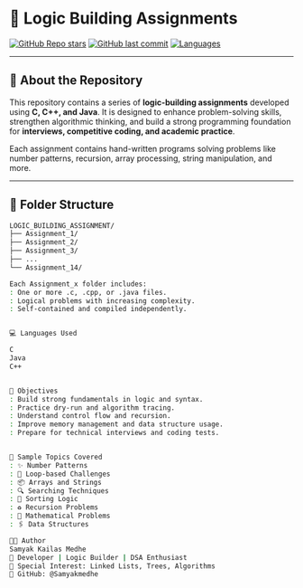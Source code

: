 # 🧠 Logic Building Assignments

[![GitHub Repo stars](https://img.shields.io/github/stars/Samyakmedhe/LOGIC_BUILDING_ASSIGNMENT?style=social)](https://github.com/Samyakmedhe/LOGIC_BUILDING_ASSIGNMENT/stargazers)
[![GitHub last commit](https://img.shields.io/github/last-commit/Samyakmedhe/LOGIC_BUILDING_ASSIGNMENT)](https://github.com/Samyakmedhe/LOGIC_BUILDING_ASSIGNMENT)
[![Languages](https://img.shields.io/github/languages/top/Samyakmedhe/LOGIC_BUILDING_ASSIGNMENT)](https://github.com/Samyakmedhe/LOGIC_BUILDING_ASSIGNMENT)

---

## 📘 About the Repository

This repository contains a series of **logic-building assignments** developed using **C, C++, and Java**. It is designed to enhance problem-solving skills, strengthen algorithmic thinking, and build a strong programming foundation for **interviews, competitive coding, and academic practice**.

Each assignment contains hand-written programs solving problems like number patterns, recursion, array processing, string manipulation, and more.

---

## 📁 Folder Structure

```bash
LOGIC_BUILDING_ASSIGNMENT/
├── Assignment_1/
├── Assignment_2/
├── Assignment_3/
├── ...
└── Assignment_14/

Each Assignment_x folder includes:
: One or more .c, .cpp, or .java files.
: Logical problems with increasing complexity.
: Self-contained and compiled independently.


💻 Languages Used

C	
Java	
C++


🎯 Objectives
: Build strong fundamentals in logic and syntax.
: Practice dry-run and algorithm tracing.
: Understand control flow and recursion.
: Improve memory management and data structure usage.
: Prepare for technical interviews and coding tests.


📌 Sample Topics Covered
: ✨ Number Patterns
: 🔁 Loop-based Challenges
: 📦 Arrays and Strings
: 🔍 Searching Techniques
: 🔄 Sorting Logic
: ♻️ Recursion Problems
: 🧮 Mathematical Problems
: 🖇️ Data Structures

👨‍💻 Author
Samyak Kailas Medhe
🔹 Developer | Logic Builder | DSA Enthusiast
🔹 Special Interest: Linked Lists, Trees, Algorithms
🔹 GitHub: @Samyakmedhe
